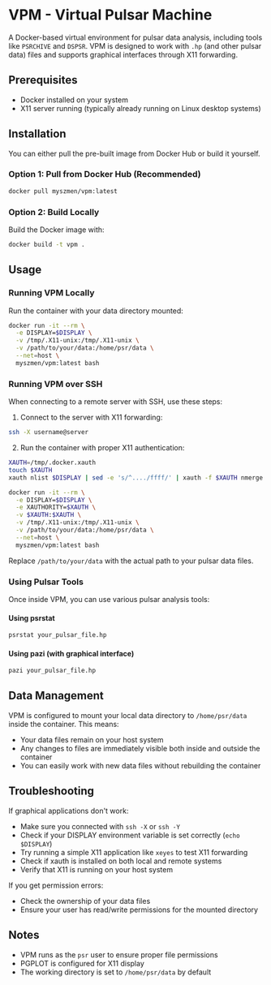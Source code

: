 # VPM - Virtual Pulsar Machine

A Docker-based virtual environment for pulsar data analysis, including tools like `PSRCHIVE` and `DSPSR`. VPM is designed to work with `.hp` (and other pulsar data) files and supports graphical interfaces through X11 forwarding.

## Prerequisites

- Docker installed on your system
- X11 server running (typically already running on Linux desktop systems)

## Installation

You can either pull the pre-built image from Docker Hub or build it yourself.

### Option 1: Pull from Docker Hub (Recommended)

```bash
docker pull myszmen/vpm:latest
```

### Option 2: Build Locally

Build the Docker image with:

```bash
docker build -t vpm .
```

## Usage

### Running VPM Locally

Run the container with your data directory mounted:

```bash
docker run -it --rm \
  -e DISPLAY=$DISPLAY \
  -v /tmp/.X11-unix:/tmp/.X11-unix \
  -v /path/to/your/data:/home/psr/data \
  --net=host \
  myszmen/vpm:latest bash
```

### Running VPM over SSH

When connecting to a remote server with SSH, use these steps:

1. Connect to the server with X11 forwarding:
```bash
ssh -X username@server
```

2. Run the container with proper X11 authentication:
```bash
XAUTH=/tmp/.docker.xauth
touch $XAUTH
xauth nlist $DISPLAY | sed -e 's/^..../ffff/' | xauth -f $XAUTH nmerge -

docker run -it --rm \
  -e DISPLAY=$DISPLAY \
  -e XAUTHORITY=$XAUTH \
  -v $XAUTH:$XAUTH \
  -v /tmp/.X11-unix:/tmp/.X11-unix \
  -v /path/to/your/data:/home/psr/data \
  --net=host \
  myszmen/vpm:latest bash
```

Replace `/path/to/your/data` with the actual path to your pulsar data files.

### Using Pulsar Tools

Once inside VPM, you can use various pulsar analysis tools:

#### Using psrstat
```bash
psrstat your_pulsar_file.hp
```

#### Using pazi (with graphical interface)
```bash
pazi your_pulsar_file.hp
```

## Data Management

VPM is configured to mount your local data directory to `/home/psr/data` inside the container. This means:
- Your data files remain on your host system
- Any changes to files are immediately visible both inside and outside the container
- You can easily work with new data files without rebuilding the container

## Troubleshooting

If graphical applications don't work:
- Make sure you connected with `ssh -X` or `ssh -Y`
- Check if your DISPLAY environment variable is set correctly (`echo $DISPLAY`)
- Try running a simple X11 application like `xeyes` to test X11 forwarding
- Check if xauth is installed on both local and remote systems
- Verify that X11 is running on your host system

If you get permission errors:
- Check the ownership of your data files
- Ensure your user has read/write permissions for the mounted directory

## Notes

- VPM runs as the `psr` user to ensure proper file permissions
- PGPLOT is configured for X11 display
- The working directory is set to `/home/psr/data` by default
